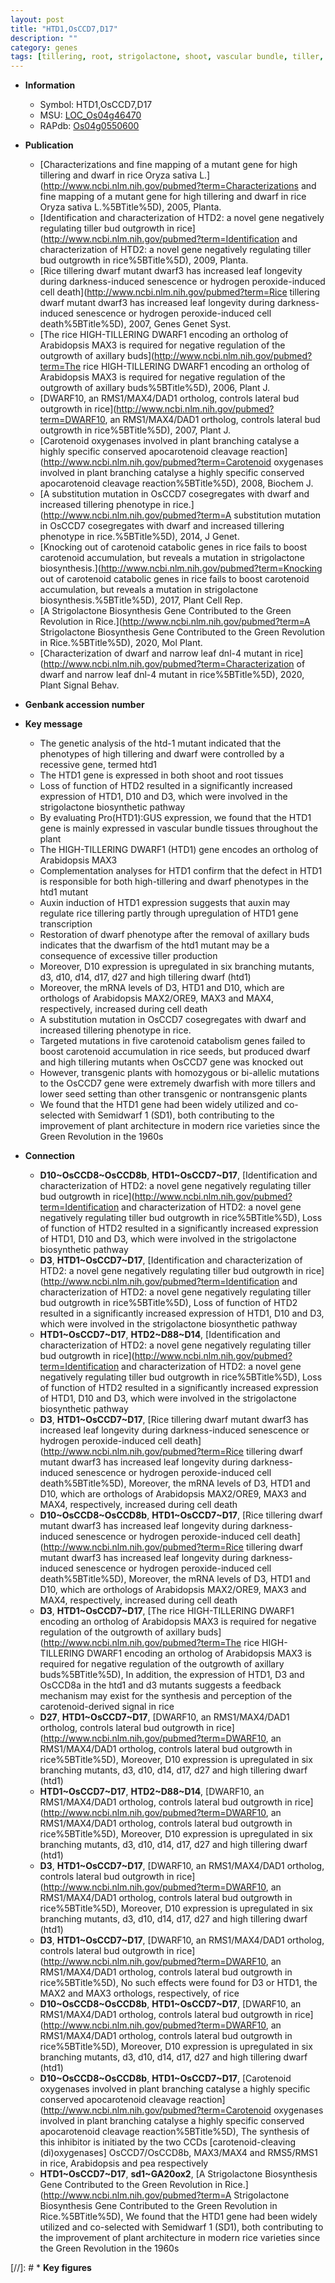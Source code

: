 ```yaml
---
layout: post
title: "HTD1,OsCCD7,D17"
description: ""
category: genes
tags: [tillering, root, strigolactone, shoot, vascular bundle, tiller, auxin, dwarf, cell death, branching, seed, architecture, plant architecture]
---
```


* **Information**  
    + Symbol: HTD1,OsCCD7,D17  
    + MSU: [LOC_Os04g46470](http://rice.plantbiology.msu.edu/cgi-bin/ORF_infopage.cgi?orf=LOC_Os04g46470)  
    + RAPdb: [Os04g0550600](http://rapdb.dna.affrc.go.jp/viewer/gbrowse_details/irgsp1?name=Os04g0550600)  

* **Publication**  
    + [Characterizations and fine mapping of a mutant gene for high tillering and dwarf in rice Oryza sativa L.](http://www.ncbi.nlm.nih.gov/pubmed?term=Characterizations and fine mapping of a mutant gene for high tillering and dwarf in rice Oryza sativa L.%5BTitle%5D), 2005, Planta.
    + [Identification and characterization of HTD2: a novel gene negatively regulating tiller bud outgrowth in rice](http://www.ncbi.nlm.nih.gov/pubmed?term=Identification and characterization of HTD2: a novel gene negatively regulating tiller bud outgrowth in rice%5BTitle%5D), 2009, Planta.
    + [Rice tillering dwarf mutant dwarf3 has increased leaf longevity during darkness-induced senescence or hydrogen peroxide-induced cell death](http://www.ncbi.nlm.nih.gov/pubmed?term=Rice tillering dwarf mutant dwarf3 has increased leaf longevity during darkness-induced senescence or hydrogen peroxide-induced cell death%5BTitle%5D), 2007, Genes Genet Syst.
    + [The rice HIGH-TILLERING DWARF1 encoding an ortholog of Arabidopsis MAX3 is required for negative regulation of the outgrowth of axillary buds](http://www.ncbi.nlm.nih.gov/pubmed?term=The rice HIGH-TILLERING DWARF1 encoding an ortholog of Arabidopsis MAX3 is required for negative regulation of the outgrowth of axillary buds%5BTitle%5D), 2006, Plant J.
    + [DWARF10, an RMS1/MAX4/DAD1 ortholog, controls lateral bud outgrowth in rice](http://www.ncbi.nlm.nih.gov/pubmed?term=DWARF10, an RMS1/MAX4/DAD1 ortholog, controls lateral bud outgrowth in rice%5BTitle%5D), 2007, Plant J.
    + [Carotenoid oxygenases involved in plant branching catalyse a highly specific conserved apocarotenoid cleavage reaction](http://www.ncbi.nlm.nih.gov/pubmed?term=Carotenoid oxygenases involved in plant branching catalyse a highly specific conserved apocarotenoid cleavage reaction%5BTitle%5D), 2008, Biochem J.
    + [A substitution mutation in OsCCD7 cosegregates with dwarf and increased tillering phenotype in rice.](http://www.ncbi.nlm.nih.gov/pubmed?term=A substitution mutation in OsCCD7 cosegregates with dwarf and increased tillering phenotype in rice.%5BTitle%5D), 2014, J Genet.
    + [Knocking out of carotenoid catabolic genes in rice fails to boost carotenoid accumulation, but reveals a mutation in strigolactone biosynthesis.](http://www.ncbi.nlm.nih.gov/pubmed?term=Knocking out of carotenoid catabolic genes in rice fails to boost carotenoid accumulation, but reveals a mutation in strigolactone biosynthesis.%5BTitle%5D), 2017, Plant Cell Rep.
    + [A Strigolactone Biosynthesis Gene Contributed to the Green Revolution in Rice.](http://www.ncbi.nlm.nih.gov/pubmed?term=A Strigolactone Biosynthesis Gene Contributed to the Green Revolution in Rice.%5BTitle%5D), 2020, Mol Plant.
    + [Characterization of dwarf and narrow leaf  dnl-4 mutant in rice](http://www.ncbi.nlm.nih.gov/pubmed?term=Characterization of dwarf and narrow leaf  dnl-4 mutant in rice%5BTitle%5D), 2020, Plant Signal Behav.

* **Genbank accession number**  

* **Key message**  
    + The genetic analysis of the htd-1 mutant indicated that the phenotypes of high tillering and dwarf were controlled by a recessive gene, termed htd1
    + The HTD1 gene is expressed in both shoot and root tissues
    + Loss of function of HTD2 resulted in a significantly increased expression of HTD1, D10 and D3, which were involved in the strigolactone biosynthetic pathway
    + By evaluating Pro(HTD1):GUS expression, we found that the HTD1 gene is mainly expressed in vascular bundle tissues throughout the plant
    + The HIGH-TILLERING DWARF1 (HTD1) gene encodes an ortholog of Arabidopsis MAX3
    + Complementation analyses for HTD1 confirm that the defect in HTD1 is responsible for both high-tillering and dwarf phenotypes in the htd1 mutant
    + Auxin induction of HTD1 expression suggests that auxin may regulate rice tillering partly through upregulation of HTD1 gene transcription
    + Restoration of dwarf phenotype after the removal of axillary buds indicates that the dwarfism of the htd1 mutant may be a consequence of excessive tiller production
    + Moreover, D10 expression is upregulated in six branching mutants, d3, d10, d14, d17, d27 and high tillering dwarf (htd1)
    + Moreover, the mRNA levels of D3, HTD1 and D10, which are orthologs of Arabidopsis MAX2/ORE9, MAX3 and MAX4, respectively, increased during cell death
    + A substitution mutation in OsCCD7 cosegregates with dwarf and increased tillering phenotype in rice.
    + Targeted mutations in five carotenoid catabolism genes failed to boost carotenoid accumulation in rice seeds, but produced dwarf and high tillering mutants when OsCCD7 gene was knocked out
    + However, transgenic plants with homozygous or bi-allelic mutations to the OsCCD7 gene were extremely dwarfish with more tillers and lower seed setting than other transgenic or nontransgenic plants
    + We found that the HTD1 gene had been widely utilized and co-selected with Semidwarf 1 (SD1), both contributing to the improvement of plant architecture in modern rice varieties since the Green Revolution in the 1960s

* **Connection**  
    + __D10~OsCCD8~OsCCD8b__, __HTD1~OsCCD7~D17__, [Identification and characterization of HTD2: a novel gene negatively regulating tiller bud outgrowth in rice](http://www.ncbi.nlm.nih.gov/pubmed?term=Identification and characterization of HTD2: a novel gene negatively regulating tiller bud outgrowth in rice%5BTitle%5D), Loss of function of HTD2 resulted in a significantly increased expression of HTD1, D10 and D3, which were involved in the strigolactone biosynthetic pathway
    + __D3__, __HTD1~OsCCD7~D17__, [Identification and characterization of HTD2: a novel gene negatively regulating tiller bud outgrowth in rice](http://www.ncbi.nlm.nih.gov/pubmed?term=Identification and characterization of HTD2: a novel gene negatively regulating tiller bud outgrowth in rice%5BTitle%5D), Loss of function of HTD2 resulted in a significantly increased expression of HTD1, D10 and D3, which were involved in the strigolactone biosynthetic pathway
    + __HTD1~OsCCD7~D17__, __HTD2~D88~D14__, [Identification and characterization of HTD2: a novel gene negatively regulating tiller bud outgrowth in rice](http://www.ncbi.nlm.nih.gov/pubmed?term=Identification and characterization of HTD2: a novel gene negatively regulating tiller bud outgrowth in rice%5BTitle%5D), Loss of function of HTD2 resulted in a significantly increased expression of HTD1, D10 and D3, which were involved in the strigolactone biosynthetic pathway
    + __D3__, __HTD1~OsCCD7~D17__, [Rice tillering dwarf mutant dwarf3 has increased leaf longevity during darkness-induced senescence or hydrogen peroxide-induced cell death](http://www.ncbi.nlm.nih.gov/pubmed?term=Rice tillering dwarf mutant dwarf3 has increased leaf longevity during darkness-induced senescence or hydrogen peroxide-induced cell death%5BTitle%5D), Moreover, the mRNA levels of D3, HTD1 and D10, which are orthologs of Arabidopsis MAX2/ORE9, MAX3 and MAX4, respectively, increased during cell death
    + __D10~OsCCD8~OsCCD8b__, __HTD1~OsCCD7~D17__, [Rice tillering dwarf mutant dwarf3 has increased leaf longevity during darkness-induced senescence or hydrogen peroxide-induced cell death](http://www.ncbi.nlm.nih.gov/pubmed?term=Rice tillering dwarf mutant dwarf3 has increased leaf longevity during darkness-induced senescence or hydrogen peroxide-induced cell death%5BTitle%5D), Moreover, the mRNA levels of D3, HTD1 and D10, which are orthologs of Arabidopsis MAX2/ORE9, MAX3 and MAX4, respectively, increased during cell death
    + __D3__, __HTD1~OsCCD7~D17__, [The rice HIGH-TILLERING DWARF1 encoding an ortholog of Arabidopsis MAX3 is required for negative regulation of the outgrowth of axillary buds](http://www.ncbi.nlm.nih.gov/pubmed?term=The rice HIGH-TILLERING DWARF1 encoding an ortholog of Arabidopsis MAX3 is required for negative regulation of the outgrowth of axillary buds%5BTitle%5D), In addition, the expression of HTD1, D3 and OsCCD8a in the htd1 and d3 mutants suggests a feedback mechanism may exist for the synthesis and perception of the carotenoid-derived signal in rice
    + __D27__, __HTD1~OsCCD7~D17__, [DWARF10, an RMS1/MAX4/DAD1 ortholog, controls lateral bud outgrowth in rice](http://www.ncbi.nlm.nih.gov/pubmed?term=DWARF10, an RMS1/MAX4/DAD1 ortholog, controls lateral bud outgrowth in rice%5BTitle%5D), Moreover, D10 expression is upregulated in six branching mutants, d3, d10, d14, d17, d27 and high tillering dwarf (htd1)
    + __HTD1~OsCCD7~D17__, __HTD2~D88~D14__, [DWARF10, an RMS1/MAX4/DAD1 ortholog, controls lateral bud outgrowth in rice](http://www.ncbi.nlm.nih.gov/pubmed?term=DWARF10, an RMS1/MAX4/DAD1 ortholog, controls lateral bud outgrowth in rice%5BTitle%5D), Moreover, D10 expression is upregulated in six branching mutants, d3, d10, d14, d17, d27 and high tillering dwarf (htd1)
    + __D3__, __HTD1~OsCCD7~D17__, [DWARF10, an RMS1/MAX4/DAD1 ortholog, controls lateral bud outgrowth in rice](http://www.ncbi.nlm.nih.gov/pubmed?term=DWARF10, an RMS1/MAX4/DAD1 ortholog, controls lateral bud outgrowth in rice%5BTitle%5D), Moreover, D10 expression is upregulated in six branching mutants, d3, d10, d14, d17, d27 and high tillering dwarf (htd1)
    + __D3__, __HTD1~OsCCD7~D17__, [DWARF10, an RMS1/MAX4/DAD1 ortholog, controls lateral bud outgrowth in rice](http://www.ncbi.nlm.nih.gov/pubmed?term=DWARF10, an RMS1/MAX4/DAD1 ortholog, controls lateral bud outgrowth in rice%5BTitle%5D), No such effects were found for D3 or HTD1, the MAX2 and MAX3 orthologs, respectively, of rice
    + __D10~OsCCD8~OsCCD8b__, __HTD1~OsCCD7~D17__, [DWARF10, an RMS1/MAX4/DAD1 ortholog, controls lateral bud outgrowth in rice](http://www.ncbi.nlm.nih.gov/pubmed?term=DWARF10, an RMS1/MAX4/DAD1 ortholog, controls lateral bud outgrowth in rice%5BTitle%5D), Moreover, D10 expression is upregulated in six branching mutants, d3, d10, d14, d17, d27 and high tillering dwarf (htd1)
    + __D10~OsCCD8~OsCCD8b__, __HTD1~OsCCD7~D17__, [Carotenoid oxygenases involved in plant branching catalyse a highly specific conserved apocarotenoid cleavage reaction](http://www.ncbi.nlm.nih.gov/pubmed?term=Carotenoid oxygenases involved in plant branching catalyse a highly specific conserved apocarotenoid cleavage reaction%5BTitle%5D), The synthesis of this inhibitor is initiated by the two CCDs [carotenoid-cleaving (di)oxygenases] OsCCD7/OsCCD8b, MAX3/MAX4 and RMS5/RMS1 in rice, Arabidopsis and pea respectively
    + __HTD1~OsCCD7~D17__, __sd1~GA20ox2__, [A Strigolactone Biosynthesis Gene Contributed to the Green Revolution in Rice.](http://www.ncbi.nlm.nih.gov/pubmed?term=A Strigolactone Biosynthesis Gene Contributed to the Green Revolution in Rice.%5BTitle%5D),  We found that the HTD1 gene had been widely utilized and co-selected with Semidwarf 1 (SD1), both contributing to the improvement of plant architecture in modern rice varieties since the Green Revolution in the 1960s

[//]: # * **Key figures**  



